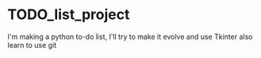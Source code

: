 # TODO_list_project
I'm making a python to-do list, I'll try to make it evolve and use Tkinter also learn to use git
